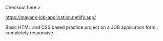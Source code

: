 Checkout here:>

https://mayank-job-application.netlify.app/
  
  Basic HTML and CSS based practice project on a JOB application form .
completely responsive ..
